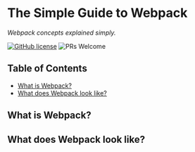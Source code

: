 # The Simple Guide to Webpack

_Webpack concepts explained simply._

[![GitHub license](https://img.shields.io/badge/license-MIT-blue.svg)](https://github.com/siowyisheng/simple-webpack/blob/master/LICENSE) ![PRs Welcome](https://img.shields.io/badge/PRs-welcome-brightgreen.svg)

## Table of Contents <!-- omit in toc -->

- [What is Webpack?](#what-is-webpack)
- [What does Webpack look like?](#what-does-webpack-look-like)

## What is Webpack?

## What does Webpack look like?
